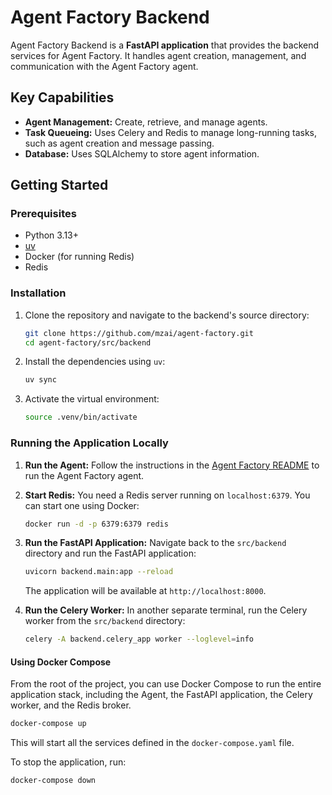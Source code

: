 # Agent Factory Backend

Agent Factory Backend is a **FastAPI application** that provides the backend services for Agent Factory. It handles agent creation, management, and communication with the Agent Factory agent.

## Key Capabilities

* **Agent Management:** Create, retrieve, and manage agents.
* **Task Queueing:** Uses Celery and Redis to manage long-running tasks, such as agent creation and message passing.
* **Database:** Uses SQLAlchemy to store agent information.

## Getting Started

### Prerequisites

- Python 3.13+
- [uv](https://github.com/astral-sh/uv)
- Docker (for running Redis)
- Redis

### Installation

1. Clone the repository and navigate to the backend's source directory:
   ```bash
   git clone https://github.com/mzai/agent-factory.git
   cd agent-factory/src/backend
   ```

2. Install the dependencies using `uv`:
   ```bash
   uv sync
   ```

3. Activate the virtual environment:
   ```bash
   source .venv/bin/activate
   ```

### Running the Application Locally

1. **Run the Agent:** Follow the instructions in the [Agent Factory README](../agent/README.md) to run the Agent
   Factory agent.

2. **Start Redis:**
   You need a Redis server running on `localhost:6379`. You can start one using Docker:
   ```bash
   docker run -d -p 6379:6379 redis
   ```

3. **Run the FastAPI Application:**
   Navigate back to the `src/backend` directory and run the FastAPI application:
   ```bash
   uvicorn backend.main:app --reload
   ```
   The application will be available at `http://localhost:8000`.

4. **Run the Celery Worker:**
   In another separate terminal, run the Celery worker from the `src/backend` directory:
   ```bash
   celery -A backend.celery_app worker --loglevel=info
   ```

#### Using Docker Compose

From the root of the project, you can use Docker Compose to run the entire application stack, including the Agent, the
FastAPI application, the Celery worker, and the Redis broker.

```bash
docker-compose up
```

This will start all the services defined in the `docker-compose.yaml` file.

To stop the application, run:

```bash
docker-compose down
```
